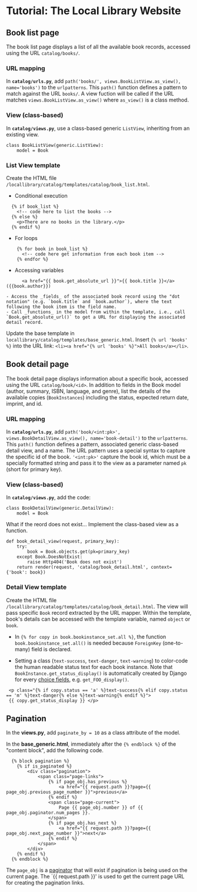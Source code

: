 # Tutorial: The Local Library Website

## Book list page

The book list page displays a list of all the available book records, accessed using the URL `catalog/books/`. 

### URL mapping

In **`catalog/urls.py`**, add `path('books/', views.BookListView.as_view(), name='books')` to the `urlpatterns`. This `path()` function defines a pattern to match against the URL `books/`. A view fuction will be called if the URL matches `views.BookListView.as_view()` where `as_view()` is a class method.

### View (class-based)

In **`catalog/views.py`**, use a class-based generic `ListView`, inheriting from an existing view. 
```
class BookListView(generic.ListView):
    model = Book
```

### List View template

Create the HTML file `/locallibrary/catalog/templates/catalog/book_list.html`.
- Conditional execution
```
  {% if book_list %}
    <!-- code here to list the books -->
  {% else %}
    <p>There are no books in the library.</p>
  {% endif %} 
```
- For loops
```
    {% for book in book_list %}
      <!-- code here get information from each book item -->
    {% endfor %}
```
- Accessing variables
```
      <a href="{{ book.get_absolute_url }}">{{ book.title }}</a> ({{book.author}})
```
	- Access the _fields_ of the associated book record using the "dot notation" (e.g. `book.title` and `book.author`), where the text following the book item is the field name.
	- Call _functions_ in the model from within the template, i.e., call `Book.get_absolute_url()` to get a URL for displaying the associated detail record.

Update the base template in `locallibrary/catalog/templates/base_generic.html`. Insert `{% url 'books' %}` into the URL link: `<li><a href="{% url 'books' %}">All books</a></li>`.

## Book detail page

The book detail page displays information about a specific book, accessed using the URL `catalog/book/<id>`. In addition to fields in the Book model (author, summary, ISBN, language, and genre), list the details of the available copies (`BookInstances`) including the status, expected return date, imprint, and id. 

### URL mapping

In **`catalog/urls.py`**, add `path('book/<int:pk>', views.BookDetailView.as_view(), name='book-detail')` to the `urlpatterns`. This `path()` function defines a pattern, associated generic class-based detail view, and a name. The URL pattern uses a special syntax to capture the specific id of the book. `'<int:pk>'` capture the book id, which must be a specially formatted string and pass it to the view as a parameter named `pk` (short for primary key). 

### View (class-based)

In **`catalog/views.py`**, add the code:
```
class BookDetailView(generic.DetailView):
    model = Book
```

What if the reord does not exist... Implement the class-based view as a function.
```
def book_detail_view(request, primary_key):
    try:
        book = Book.objects.get(pk=primary_key)
    except Book.DoesNotExist:
        raise Http404('Book does not exist')
    return render(request, 'catalog/book_detail.html', context={'book': book})
```

### Detail View template

Create the HTML file `/locallibrary/catalog/templates/catalog/book_detail.html`. The view will pass specific `Book` record extracted by the URL mapper. Within the template, book's details can be accessed with the template variable, named `object` or `book`.

- In `{% for copy in book.bookinstance_set.all %}`, the function `book.bookinstance_set.all()` is needed because `ForeignKey` (one-to-many) field is declared. 

- Setting a class (`text-success`, `text-danger`, `text-warning`) to color-code the human readable status text for each book instance. Note that `BookInstance.get_status_display()` is automatically created by Django for every [choice fields](https://docs.djangoproject.com/en/3.1/ref/models/fields/#choices), e.g. `get_FOO_display()`.
```
 <p class="{% if copy.status == 'a' %}text-success{% elif copy.status == 'm' %}text-danger{% else %}text-warning{% endif %}">
 {{ copy.get_status_display }} </p>
```

## Pagination

In the **views.py**, add `paginate_by = 10` as a class attribute of the model.

In the **base_generic.html**, immediately after the `{% endblock %}` of the "content block", add the following code.
```
  {% block pagination %}
    {% if is_paginated %}
        <div class="pagination">
            <span class="page-links">
                {% if page_obj.has_previous %}
                    <a href="{{ request.path }}?page={{ page_obj.previous_page_number }}">previous</a>
                {% endif %}
                <span class="page-current">
                    Page {{ page_obj.number }} of {{ page_obj.paginator.num_pages }}.
                </span>
                {% if page_obj.has_next %}
                    <a href="{{ request.path }}?page={{ page_obj.next_page_number }}">next</a>
                {% endif %}
            </span>
        </div>
    {% endif %}
  {% endblock %}
```
The `page_obj` is a [paginator](https://docs.djangoproject.com/en/3.1/topics/pagination/#paginator-objects) that will exist if pagination is being used on the current page. The `{{ request.path }}' is used to get the current page URL for creating the pagination links. 
